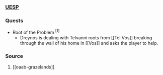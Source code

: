 ### [UESP](https://en.uesp.net/wiki/Morrowind:Vos#Dreynos_Elvul)
### Quests
* Root of the Problem <sup>[1]</sup>
	* Dreynos is dealing with Telvanni roots from [[Tel Vos]] breaking through the wall of his home in [[Vos]] and asks the player to help.
### Source
1. [[oaab-grazelands]]
